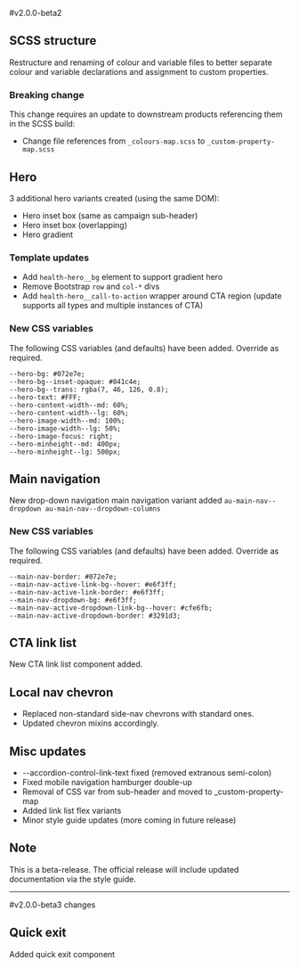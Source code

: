 #v2.0.0-beta2

## SCSS structure

Restructure and renaming of colour and variable files to better separate colour and variable declarations and assignment to custom properties.

### Breaking change

This change requires an update to downstream products referencing them in the SCSS build:

- Change file references from `_colours-map.scss` to `_custom-property-map.scss`

## Hero

3 additional hero variants created (using the same DOM):

- Hero inset box (same as campaign sub-header)
- Hero inset box (overlapping)
- Hero gradient

### Template updates

- Add `health-hero__bg` element to support gradient hero
- Remove Bootstrap `row` and `col-*` divs
- Add `health-hero__call-to-action` wrapper around CTA region (update supports all types and multiple instances of CTA)

### New CSS variables

The following CSS variables (and defaults) have been added. Override as required.

```
--hero-bg: #072e7e;
--hero-bg--inset-opaque: #041c4e;
--hero-bg--trans: rgba(7, 46, 126, 0.8);
--hero-text: #FFF;
--hero-content-width--md: 60%;
--hero-content-width--lg: 60%;
--hero-image-width--md: 100%;
--hero-image-width--lg: 50%;
--hero-image-focus: right;
--hero-minheight--md: 400px;
--hero-minheight--lg: 500px;
```

## Main navigation

New drop-down navigation main navigation variant added `au-main-nav--dropdown au-main-nav--dropdown-columns`

### New CSS variables

The following CSS variables (and defaults) have been added. Override as required.

```
--main-nav-border: #072e7e;
--main-nav-active-link-bg--hover: #e6f3ff;
--main-nav-active-link-border: #e6f3ff;
--main-nav-dropdown-bg: #e6f3ff;
--main-nav-active-dropdown-link-bg--hover: #cfe6fb;
--main-nav-active-dropdown-border: #3291d3;
```

## CTA link list

New CTA link list component added.

## Local nav chevron

- Replaced non-standard side-nav chevrons with standard ones.
- Updated chevron mixins accordingly.

## Misc updates

- --accordion-control-link-text fixed (removed extranous semi-colon)
- Fixed mobile navigation hamburger double-up
- Removal of CSS var from sub-header and moved to \_custom-property-map
- Added link list flex variants
- Minor style guide updates (more coming in future release)

## Note

This is a beta-release. The official release will include updated documentation via the style guide.

---

#v2.0.0-beta3 changes

## Quick exit

Added quick exit component
